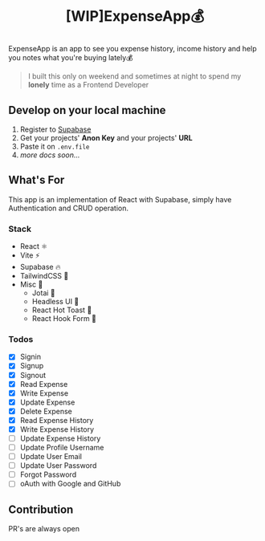 # <p align="center">**[WIP]ExpenseApp💰**</p>

ExpenseApp is an app to see you expense history, income history and help you notes what you're buying lately💰

> I built this only on weekend and sometimes at night to spend my **lonely** time as a Frontend Developer

## Develop on your local machine

1. Register to [Supabase](https://supabase.com)
2. Get your projects' **Anon Key** and your projects' **URL**
3. Paste it on `.env.file`
4. _more docs soon..._

## What's For

This app is an implementation of React with Supabase, simply have Authentication and CRUD operation.

### Stack

- React ⚛️
- Vite ⚡
- Supabase 🔥
- TailwindCSS 💨
- Misc 🔌
  - Jotai 👻
  - Headless UI 🔋
  - React Hot Toast 🔔
  - React Hook Form 📃

### Todos

- [x] Signin
- [x] Signup
- [x] Signout
- [x] Read Expense
- [x] Write Expense
- [x] Update Expense
- [x] Delete Expense
- [x] Read Expense History
- [x] Write Expense History
- [ ] Update Expense History
- [ ] Update Profile Username
- [ ] Update User Email
- [ ] Update User Password
- [ ] Forgot Password
- [ ] oAuth with Google and GitHub

## Contribution

PR's are always open
